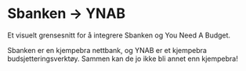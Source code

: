 Sbanken → YNAB
==============
Et visuelt grensesnitt for å integrere Sbanken og You Need A Budget.

Sbanken er en kjempebra nettbank, og YNAB er et kjempebra budsjetteringsverktøy. Sammen kan de jo ikke bli annet enn kjempebra!
